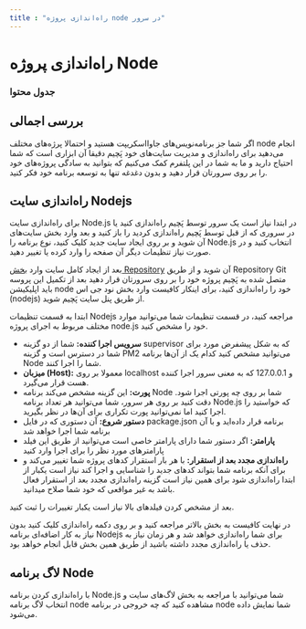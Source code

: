 ```yaml
---
title : "راه‌اندازی پروژه node در سرور"
---
```


# راه‌اندازی پروژه Node

### جدول محتوا

## بررسی اجمالی 

اگر شما جز برنامه‌نویس‌های جاوااسکریپت هستید و احتمالا پرژه‌های مختلف node انجام می‌دهید برای راه‌اندازی و مدیریت سایت‌های خود پَچیم دقیقا آن ابزاری است که شما احتیاج دارید و ما به شما در این پلتفرم کمک می‌کنیم که بتوانید به سادگی پروژه‌های خود را بر روی سرورتان قرار دهید و بدون دغدغه تنها به توسعه برنامه خود فکر کنید.

## راه‌اندازی سایت Nodejs

برای راه‌اندازی سایت Node.js در ابتدا نیاز است یک سرور توسط پَچیم راه‌اندازی کنید یا در سروری که از قبل توسط پَچیم راه‌اندازی کردید را باز کنید و بعد وارد بخش سایت‌های آن شوید و بر روی ایجاد سایت جدید کلیک کنید، نوع برنامه را Node.js انتخاب کنید و در صورت نیاز تنظیمات دیگر آن صفحه را وارد کرده یا تغییر دهید.

بعد از ایجاد کامل سایت وارد [بخش Repository](/sites/setup-site/setup-application) آن شوید و از طریق Repository Git متصل شده به پَچیم پروژه خود را بر روی سرورتان قرار دهید بعد از تکمیل این پروسه باید اپلیکیشن node خود را راه‌اندازی کنید، برای اینکار کافیست وارد بخش نود جی اس (nodejs) از طریق پنل سایت پَچیم شوید.

ابتدا به قسمت تنظیمات Nodejs مراجعه کنید، در قسمت تنظیمات شما می‌توانید موارد مختلف مربوط به اجرای پروژه node.js خود را مشخص کنید.

- **سرویس اجرا کننده:** شما از دو گزینه supervisor که به شکل پیشفرض مورد برای شما در دسترس است و گزینه PM2 می‌توانید مشخص کنید کدام یک از آن‌ها برنامه Node شما را اجرا کنند.
- **میزبان (Host):** معمولا بر روی localhost و 127.0.0.1 که به معنی سرور اجرا کننده هست قرار می‌گیرد.
- **پورت:** این گزینه مشخص می‌کند برنامه Node شما بر روی چه پورتی اجرا شود. دقت کنید بر روی هر سرور، شما می‌توانید هر تعداد برنامه Node.js که خواستید را اجرا کنید اما نمی‌توانید پورت تکراری برای آن‌ها در نظر بگیرید.
- **دستور شروع:** آن دستوری که در فایل package.json برنامه قرار داده‌اید و با آن برنامه شما اجرا خواهد شد
- **پارامتر:** اگر دستور شما دارای پارامتر خاصی است می‌توانید از طریق این فیلد پارامتر‌های مورد نظر را برای اجرا وارد کنید
- **راه‌اندازی مجدد بعد از استقرار:** با هر بار استقرار کد‌های پروژه شما تغییر می‌کند و برای آنکه برنامه شما بتواند کدهای جدید را شناسایی و اجرا کند نیاز است یکبار از ابتدا راه‌اندازی شود برای همین نیاز است گزینه راه‌اندازی مجدد بعد از استقرار فعال باشد به غیر مواقعی که خود شما صلاح میدانید.

بعد از مشخص کردن فیلدهای بالا نیاز است یکبار تغییرات را ثبت کنید.

در نهایت کافیست به بخش بالاتر مراجعه کنید و بر روی دکمه راه‌اندازی کلیک کنید بدون نیاز به کار اضافه‌ای برنامه‌ Nodejs برای شما راه‌اندازی خواهد شد و هر زمان نیاز به حذف یا راه‌اندازی مجدد داشته باشید از طریق همین بخش قابل انجام خواهد بود.

## لاگ برنامه Node

با راه‌اندازی کردن برنامه Node.js شما می‌توانید با مراجعه به بخش لاگ‌های سایت و انتخاب لاگ برنامه node مشاهده کنید که چه خروجی در برنامه node شما نمایش داده می‌شود.

